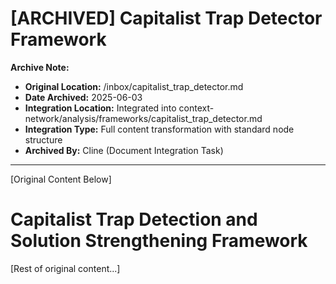 # [ARCHIVED] Capitalist Trap Detector Framework

**Archive Note:**
- **Original Location:** /inbox/capitalist_trap_detector.md
- **Date Archived:** 2025-06-03
- **Integration Location:** Integrated into context-network/analysis/frameworks/capitalist_trap_detector.md
- **Integration Type:** Full content transformation with standard node structure
- **Archived By:** Cline (Document Integration Task)

---

[Original Content Below]

# Capitalist Trap Detection and Solution Strengthening Framework

[Rest of original content...]
